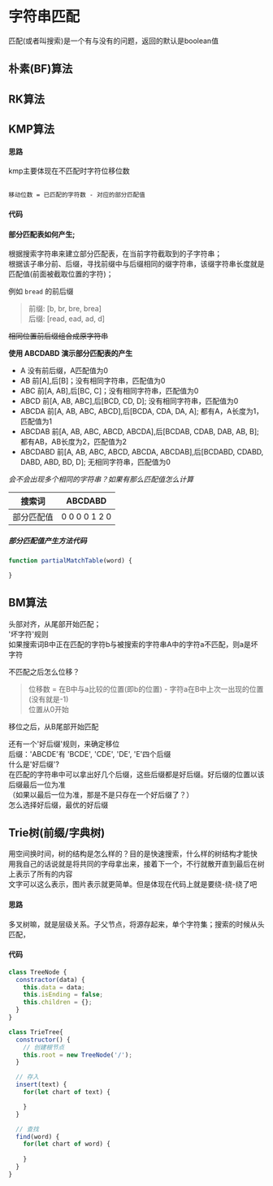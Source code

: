 # 字符串匹配
匹配(或者叫搜索)是一个有与没有的问题，返回的默认是boolean值  

## 朴素(BF)算法


## RK算法


## KMP算法

#### 思路
kmp主要体现在不匹配时字符位移位数  
```

移动位数 = 已匹配的字符数 - 对应的部分匹配值

```

#### 代码

#### 部分匹配表如何产生;  
根据搜索字符串来建立部分匹配表，在当前字符截取到的子字符串；  
根据该子串分前、后缀，寻找前缀中与后缀相同的缀字符串，该缀字符串长度就是匹配值(前面被截取位置的字符)；  

例如 `bread` 的前后缀
> 前缀: [b, br, bre, brea]  
> 后缀: [read, ead, ad, d]

~~相同位置前后缀组合成原字符串~~


**使用 ABCDABD 演示部分匹配表的产生**

- A  没有前后缀，A匹配值为0
- AB  前[A],后[B]；没有相同字符串，匹配值为0
- ABC  前[A, AB],后[BC, C]；没有相同字符串，匹配值为0
- ABCD  前[A, AB, ABC],后[BCD, CD, D]; 没有相同字符串，匹配值为0
- ABCDA  前[A, AB, ABC, ABCD],后[BCDA, CDA, DA, A]; 都有A，A长度为1，匹配值为1
- ABCDAB  前[A, AB, ABC, ABCD, ABCDA],后[BCDAB, CDAB, DAB, AB, B]; 都有AB，AB长度为2，匹配值为2
- ABCDABD  前[A, AB, ABC, ABCD, ABCDA, ABCDAB],后[BCDABD, CDABD, DABD, ABD, BD, D]; 无相同字符串，匹配值为0

*会不会出现多个相同的字符串？如果有那么匹配值怎么计算*

| 搜索词 | ABCDABD |
| --- | --- |
| 部分匹配值 | 0 0 0 0 1 2 0 |

##### 部分匹配值产生方法代码
```js
function partialMatchTable(word) {

}
```


## BM算法
头部对齐，从尾部开始匹配；  
'坏字符'规则  
如果搜索词B中正在匹配的字符b与被搜索的字符串A中的字符a不匹配，则a是坏字符  

不匹配之后怎么位移？
> 位移数 = 在B中与a比较的位置(即b的位置) - 字符a在B中上次一出现的位置(没有就是-1)  
> 位置从0开始

移位之后，从B尾部开始匹配  

还有一个'好后缀'规则，来确定移位  <!-- TODO -->   
后缀：'ABCDE'有 'BCDE', 'CDE', 'DE', 'E'四个后缀  
什么是'好后缀'?  
在匹配的字符串中可以拿出好几个后缀，这些后缀都是好后缀。好后缀的位置以该后缀最后一位为准    
（如果以最后一位为准，那是不是只存在一个好后缀了？）  
怎么选择好后缀，最优的好后缀  


## Trie树(前缀/字典树)
用空间换时间，树的结构是怎么样的？目的是快速搜索，什么样的树结构才能快   
用我自己的话说就是将共同的字母拿出来，接着下一个，不行就散开直到最后在树上表示了所有的内容  
文字可以这么表示，图片表示就更简单。但是体现在代码上就是要绕-绕-绕了吧  

#### 思路
多叉树嘛，就是层级关系。子父节点，将源存起来，单个字符集；搜索的时候从头匹配，  

#### 代码
```js
class TreeNode {
  constractor(data) {
    this.data = data;
    this.isEnding = false;
    this.children = {};
  }
}

class TrieTree{
  constructor() {
    // 创建根节点
    this.root = new TreeNode('/');
  }

  // 存入
  insert(text) {
    for(let chart of text) {

    }
  }

  // 查找
  find(word) {
    for(let chart of word) {
      
    }
  }
}
```

